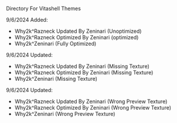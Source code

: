 Directory For Vitashell Themes

9/6/2024 Added:
  - Why2k^Razneck Updated By Zeninari (Unoptimized)
  - Why2k^Razneck Optimized By Zeninari (optimized)
  - Why2k^Zeninari (Fully Optimized)

9/6/2024 Updated:
  - Why2k^Razneck Updated By Zeninari (Missing Texture)
  - Why2k^Razneck Optimized By Zeninari (Missing Texture)
  - Why2k^Zeninari (Missing Texture)

9/6/2024 Updated:
  - Why2k^Razneck Updated By Zeninari (Wrong Preview Texture)
  - Why2k^Razneck Optimized By Zeninari (Wrong Preview Texture)
  - Why2k^Zeninari (Wrong Preview Texture)
